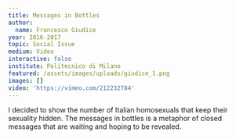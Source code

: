 ```yaml
---
title: Messages in Bottles
author:
  name: Francesco Giudice
year: 2016-2017
topic: Social Issue
medium: Video
interactive: false
institute: Politecnico di Milano
featured: /assets/images/uploads/giudice_1.png
images: []
video: 'https://vimeo.com/212232784'
---
```

I decided to show the number of Italian homosexuals that keep their sexuality hidden. The messages in bottles is a metaphor of closed messages that are waiting and hoping to be revealed.
